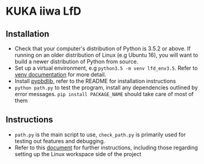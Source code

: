# KUKA iiwa LfD

## Installation

* Check that your computer's distribution of Python is 3.5.2 or above. If running on an older distribution of Linux (e.g Ubuntu 16), you will want to build a newer distribution of Python from source.
* Set up a virtual environment, e.g `python3.5 -m venv lfd_env3.5`. Refer to [venv documentation](https://docs.python.org/3/tutorial/venv.html) for more detail.
* Install [pypbdlib](https://gitlab.com/jesse.li2002/pypbdlib), refer to the README for installation instructions
* `python path.py` to test the program, install any dependencies outlined by error messages. `pip install PACKAGE_NAME` should take care of most of them

## Instructions

* `path.py` is the main script to use, `check_path.py` is primarily used for testing out features and debugging. 
* Refer to this [document](https://docs.google.com/document/d/1Hoe-KGAe_jLRom8S-55e_vHk4I268x6u/edit) for further instructions, including those regarding setting up the Linux workspace side of the project